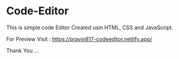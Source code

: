 # Code-Editor

This is simple code Editor Created usin HTML, CSS and JavaScript.

For Preview Visit : https://pravin817-codeeditor.netlify.app/


Thank You ...

